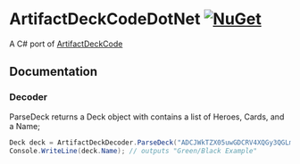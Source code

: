 # ArtifactDeckCodeDotNet [![NuGet](https://buildstats.info/nuget/ArtifactDeckCodeDotNet)](https://www.nuget.org/packages/ArtifactDeckCodeDotNet)
A C# port of [ArtifactDeckCode](https://github.com/ValveSoftware/ArtifactDeckCode)
## Documentation
### Decoder
ParseDeck returns a Deck object with contains a list of Heroes, Cards, and a Name;
```csharp
Deck deck = ArtifactDeckDecoder.ParseDeck("ADCJWkTZX05uwGDCRV4XQGy3QGLmqUBg4GQJgGLGgO7AaABR3JlZW4vQmxhY2sgRXhhbXBsZQ__");
Console.WriteLine(deck.Name); // outputs "Green/Black Example"
```
